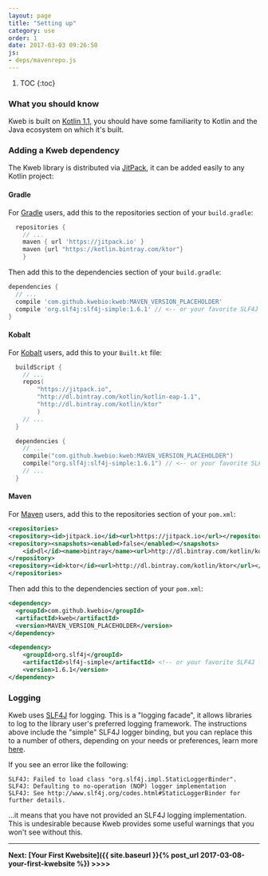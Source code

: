 ```yaml
---
layout: page
title: "Setting up"
category: use
order: 1
date: 2017-03-03 09:26:50
js:
- deps/mavenrepo.js
---
```


1. TOC
{:toc}

### What you should know

Kweb is built on [Kotlin 1.1](http://kotlinlang.org/), you should have some familiarity to Kotlin
and the Java ecosystem on which it's built.

### Adding a Kweb dependency

The Kweb library is distributed via [JitPack](https://jitpack.io/#sanity/kweb), it can be added
easily to any Kotlin project:

#### Gradle 
For [Gradle](http://www.gradle.org/) users, add this to the repositories section of your `build.gradle`:
```groovy
  repositories {
    // ...
    maven { url 'https://jitpack.io' }
    maven {url "https://kotlin.bintray.com/ktor"}
    }
```

Then add this to the dependencies section of your `build.gradle`:
```groovy
dependencies {
  // ...
  compile 'com.github.kwebio:kweb:MAVEN_VERSION_PLACEHOLDER'
  compile 'org.slf4j:slf4j-simple:1.6.1' // <-- or your favorite SLF4J logger binding 
}
```

#### Kobalt

For [Kobalt](http://beust.com/kobalt/) users, add this to your `Built.kt` file:

```kotlin
  buildScript {
    // ...
    repos(
        "https://jitpack.io", 
        "http://dl.bintray.com/kotlin/kotlin-eap-1.1", 
        "http://dl.bintray.com/kotlin/ktor"
        )
    // ...
  }
```

```kotlin
  dependencies {
    // ...
    compile("com.github.kwebio:kweb:MAVEN_VERSION_PLACEHOLDER")
    compile("org.slf4j:slf4j-simple:1.6.1") // <-- or your favorite SLF4J logger binding 
    // ...
  }
```

#### Maven
For [Maven](https://maven.apache.org/) users, add this to the repositories section of your `pom.xml`:
```xml
<repositories>
<repository><id>jitpack.io</id><url>https://jitpack.io</url></repository>
<repository><snapshots><enabled>false</enabled></snapshots>
    <id>dl</id><name>bintray</name><url>http://dl.bintray.com/kotlin/kotlin-eap-1.1</url>
</repository>
<repository><id>ktor</id><url>http://dl.bintray.com/kotlin/ktor</url></repository>
</repositories>
```

Then add this to the dependencies section of your `pom.xml`:
```xml
<dependency>
  <groupId>com.github.kwebio</groupId>
  <artifactId>kweb</artifactId>
  <version>MAVEN_VERSION_PLACEHOLDER</version>
</dependency>  

<dependency>
    <groupId>org.slf4j</groupId>
    <artifactId>slf4j-simple</artifactId> <!-- or your favorite SLF4J logger binding -->
    <version>1.6.1</version>
</dependency>
```

### Logging
Kweb uses [SLF4J](https://www.slf4j.org/) for logging.  This is a "logging facade", it allows
libraries to log to the library user's preferred logging framework.  The instructions above 
include the "simple" SLF4J logger binding, but you can replace this to a number of others, 
depending on your needs or preferences, learn more 
[here](http://saltnlight5.blogspot.com/2013/08/how-to-configure-slf4j-to-different.html).

If you see an error like the following:
```
SLF4J: Failed to load class "org.slf4j.impl.StaticLoggerBinder".
SLF4J: Defaulting to no-operation (NOP) logger implementation
SLF4J: See http://www.slf4j.org/codes.html#StaticLoggerBinder for further details.
```

...it means that you have not provided an SLF4J logging implementation.  This is undesirable because
Kweb provides some useful warnings that you won't see without this.

-----------

**Next: [Your First Kwebsite]({{ site.baseurl }}{% post_url 2017-03-08-your-first-kwebsite %}) >>>>**
